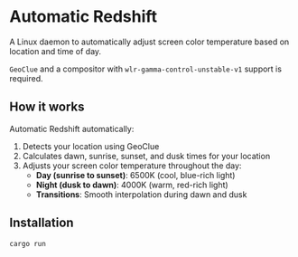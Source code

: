 # Automatic Redshift

A Linux daemon to automatically adjust screen color temperature based on location and time of day.

`GeoClue` and a compositor with `wlr-gamma-control-unstable-v1` support is required.

## How it works

Automatic Redshift automatically:
1. Detects your location using GeoClue
2. Calculates dawn, sunrise, sunset, and dusk times for your location
3. Adjusts your screen color temperature throughout the day:
   - **Day (sunrise to sunset)**: 6500K (cool, blue-rich light)
   - **Night (dusk to dawn)**: 4000K (warm, red-rich light)
   - **Transitions**: Smooth interpolation during dawn and dusk

## Installation

```bash
cargo run
```

